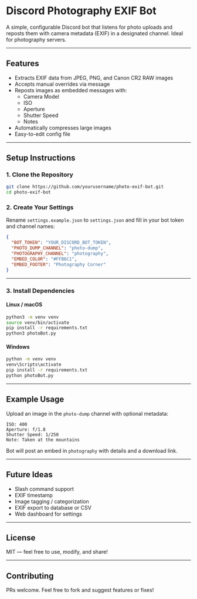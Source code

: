 # Discord Photography EXIF Bot

A simple, configurable Discord bot that listens for photo uploads and reposts them with camera metadata (EXIF) in a designated channel. Ideal for photography servers.

---

## Features

- Extracts EXIF data from JPEG, PNG, and Canon CR2 RAW images
- Accepts manual overrides via message
- Reposts images as embedded messages with:
  - Camera Model
  - ISO
  - Aperture
  - Shutter Speed
  - Notes
- Automatically compresses large images
- Easy-to-edit config file

---

## Setup Instructions

### 1. Clone the Repository

```bash
git clone https://github.com/yourusername/photo-exif-bot.git
cd photo-exif-bot
````

### 2. Create Your Settings

Rename `settings.example.json` to `settings.json` and fill in your bot token and channel names:

```json
{
  "BOT_TOKEN": "YOUR_DISCORD_BOT_TOKEN",
  "PHOTO_DUMP_CHANNEL": "photo-dump",
  "PHOTOGRAPHY_CHANNEL": "photography",
  "EMBED_COLOR": "#FFB6C1",
  "EMBED_FOOTER": "Photography Corner"
}
```

---

### 3. Install Dependencies

#### Linux / macOS

```bash
python3 -m venv venv
source venv/bin/activate
pip install -r requirements.txt
python3 photoBot.py
```

#### Windows

```cmd
python -m venv venv
venv\Scripts\activate
pip install -r requirements.txt
python photoBot.py
```

---

## Example Usage

Upload an image in the `photo-dump` channel with optional metadata:

```
ISO: 400
Aperture: f/1.8
Shutter Speed: 1/250
Note: Taken at the mountains
```

Bot will post an embed in `photography` with details and a download link.

---

## Future Ideas

* Slash command support
* EXIF timestamp
* Image tagging / categorization
* EXIF export to database or CSV
* Web dashboard for settings

---

## License

MIT — feel free to use, modify, and share!

---

## Contributing

PRs welcome. Feel free to fork and suggest features or fixes!